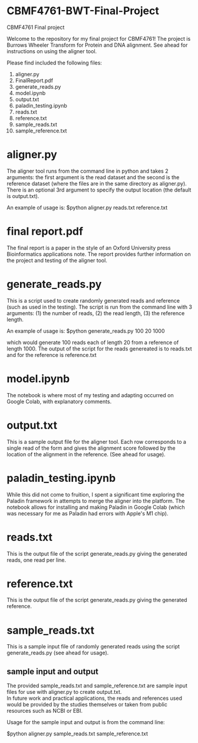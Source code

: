 # CBMF4761-BWT-Final-Project
CBMF4761 Final project

Welcome to the repository for my final project for CBMF4761!
The project is Burrows Wheeler Transform for Protein and DNA alignment. See ahead for instructions on using the aligner tool.

Please find included the following files:
1. aligner.py
2. FinalReport.pdf
3. generate_reads.py
4. model.ipynb
5. output.txt
6. paladin_testing.ipynb
7. reads.txt
8. reference.txt
9. sample_reads.txt
10. sample_reference.txt

# aligner.py
The aligner tool runs from the command line in python and takes 2 arguments: the first argument is the read dataset and the second is the reference dataset (where the files are in the same directory as aligner.py). There is an optional 3rd argument to specify the output location (the default is output.txt). <br>

An example of usage is: $python aligner.py reads.txt reference.txt

# final report.pdf
The final report is a paper in the style of an Oxford University press Bioinformatics applications note. The report provides further information on the project and testing of the aligner tool. 

# generate_reads.py
This is a script used to create randomly generated reads and reference (such as used in the testing). The script is run from the command line with 3 arguments: (1) the number of reads, (2) the read length, (3) the reference length. <br>

An example of usage is: $python generate_reads.py 100 20 1000<br>

which would generate 100 reads each of length 20 from a reference of length 1000. 
The output of the script for the reads genereated is to reads.txt and for the reference is reference.txt

# model.ipynb
The notebook is where most of my testing and adapting occurred on Google Colab, with explanatory comments. 

# output.txt
This is a sample output file for the aligner tool. Each row corresponds to a single read of the form and gives the alignment score followed by the location of the alignment in the reference. (See ahead for usage).

# paladin_testing.ipynb
While this did not come to fruition, I spent a significant time exploring the Paladin framework in attempts to merge the aligner into the platform. The notebook allows for installing and making Paladin in Google Colab (which was necessary for me as Paladin had errors with Apple's M1 chip). 

# reads.txt
This is the output file of the script generate_reads.py giving the generated reads, one read per line. 

# reference.txt
This is the output file of the script generate_reads.py giving the generated reference. 

# sample_reads.txt
This is a sample input file of randomly generated reads using the script generate_reads.py (see ahead for usage).

## sample input and output
The provided sample_reads.txt and sample_reference.txt are sample input files for use with aligner.py to create output.txt.<br>
In future work and practical applications, the reads and references used would be provided by the studies themselves or taken from public resources such as NCBI or EBI.<br>

Usage for the sample input and output is from the command line:<br>

$python aligner.py sample_reads.txt sample_reference.txt
